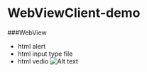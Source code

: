 WebViewClient-demo
==================
###WebView
* html alert
* html input type file
* html vedio
![Alt text](/path/to/img.jpg "Optional title")
